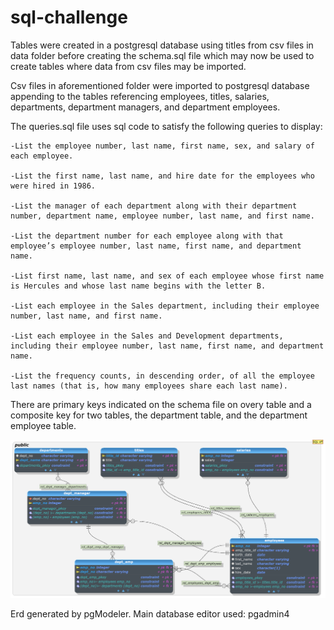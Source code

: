 # sql-challenge

Tables were created in a postgresql database using titles from csv files in data folder before creating the schema.sql file which may now be used to create tables where data from csv files may be imported.

Csv files in aforementioned folder were imported to postgresql database  appending to the tables referencing employees, titles, salaries, departments, department managers, and department employees.


The queries.sql file uses sql code to satisfy the following queries to display:

	-List the employee number, last name, first name, sex, and salary of each employee.

	-List the first name, last name, and hire date for the employees who were hired in 1986.

	-List the manager of each department along with their department number, department name, employee number, last name, and first name.

	-List the department number for each employee along with that employee’s employee number, last name, first name, and department name.

	-List first name, last name, and sex of each employee whose first name is Hercules and whose last name begins with the letter B.

	-List each employee in the Sales department, including their employee number, last name, and first name.

	-List each employee in the Sales and Development departments, including their employee number, last name, first name, and department name.

	-List the frequency counts, in descending order, of all the employee last names (that is, how many employees share each last name). 


There are primary keys indicated on the schema file on overy table and a composite key for two tables, the department table, and the department employee table.

![](https://github.com/BMO777/sql-challenge/blob/main/erd.png)

Erd generated by pgModeler. Main database editor used: pgadmin4

